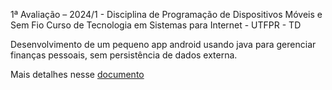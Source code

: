 1ª Avaliação – 2024/1 - Disciplina de Programação de Dispositivos Móveis e Sem Fio
Curso de Tecnologia em Sistemas para Internet - UTFPR - TD

Desenvolvimento de um pequeno app android usando java para gerenciar finanças pessoais, sem persistência de dados externa.

Mais detalhes nesse [documento](1a_Avaliacao_2024_1.pdf)
